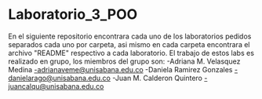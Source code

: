 # Laboratorio_3_POO
En el siguiente repositorio encontrara cada uno de los laboratorios pedidos separados cada uno por carpeta, asi mismo en cada carpeta encontrara el archivo "README" respectivo a cada laboratorio.  El trabajo de estos labs es realizado en grupo, los miembros del grupo son:  -Adriana M. Velasquez Medina -adrianaveme@unisabana.edu.co -Daniela Ramirez Gonzales -danielarago@unisabana.edu.co -Juan M. Calderon Quintero -juancalqu@unisabana.edu.co
